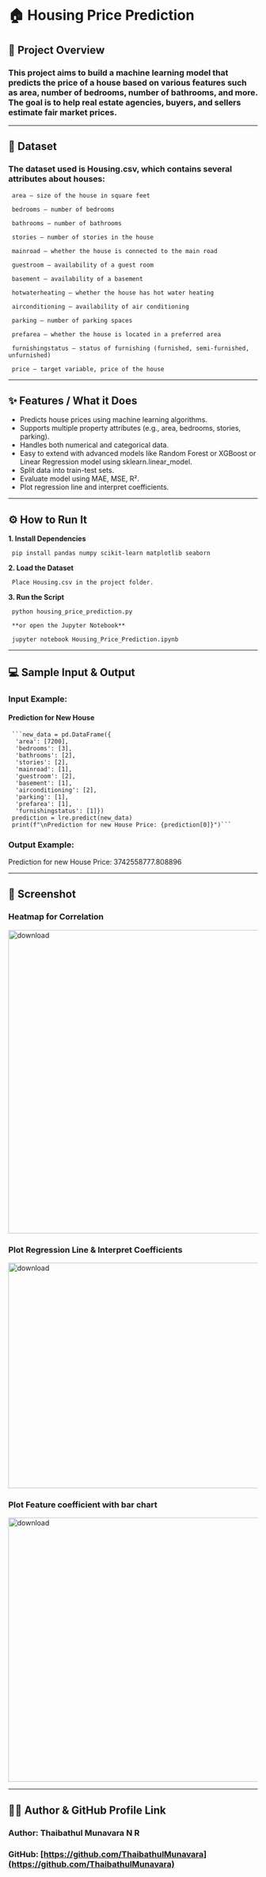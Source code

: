 # 🏠 Housing Price Prediction

## 📌 Project Overview

### This project aims to build a machine learning model that predicts the price of a house based on various features such as area, number of bedrooms, number of bathrooms, and more. The goal is to help real estate agencies, buyers, and sellers estimate fair market prices.

---------------------------------------------------------------------------------------------------------------------------------------------------------------------------------------

## 📂 Dataset

### The dataset used is Housing.csv, which contains several attributes about houses:

     area – size of the house in square feet

     bedrooms – number of bedrooms

     bathrooms – number of bathrooms

     stories – number of stories in the house

     mainroad – whether the house is connected to the main road

     guestroom – availability of a guest room

     basement – availability of a basement

     hotwaterheating – whether the house has hot water heating

     airconditioning – availability of air conditioning

     parking – number of parking spaces

     prefarea – whether the house is located in a preferred area

     furnishingstatus – status of furnishing (furnished, semi-furnished, unfurnished)

     price – target variable, price of the house

------------------------------------------------------------------------------------------------------------------------------------------------------------------------------------------

## ✨ Features / What it Does

- Predicts house prices using machine learning algorithms. <br>
- Supports multiple property attributes (e.g., area, bedrooms, stories, parking). <br>
- Handles both numerical and categorical data.<br>
- Easy to extend with advanced models like Random Forest or XGBoost or Linear Regression model using sklearn.linear_model. <br>
- Split data into train-test sets. <br>
- Evaluate model using MAE, MSE, R². <br>
- Plot regression line and interpret coefficients. <br>

-----------------------------------------------------------------------------------------------------------------------------------------------------------------------------------------

## ⚙️ How to Run It

**1. Install Dependencies**

     pip install pandas numpy scikit-learn matplotlib seaborn

**2. Load the Dataset**

     Place Housing.csv in the project folder.

**3. Run the Script**

     python housing_price_prediction.py

     **or open the Jupyter Notebook** 

     jupyter notebook Housing_Price_Prediction.ipynb

------------------------------------------------------------------------------------------------------------------------------------------------------------------------------------------

## 💻 Sample Input & Output

### Input Example:

#### Prediction for New House
     ```new_data = pd.DataFrame({
      'area': [7200],
      'bedrooms': [3],
      'bathrooms': [2],
      'stories': [2],
      'mainroad': [1],
      'guestroom': [2],
      'basement': [1],
      'airconditioning': [2],
      'parking': [1],
      'prefarea': [1],
      'furnishingstatus': [1]})
     prediction = lre.predict(new_data)
     print(f"\nPrediction for new House Price: {prediction[0]}")```

### Output Example:
Prediction for new House Price: 3742558777.808896

------------------------------------------------------------------------------------------------------------------------------------------------------------------------------------------

## 📸 Screenshot

### Heatmap for Correlation 
<img width="990" height="612" alt="download" src="https://github.com/user-attachments/assets/e2fb96d8-2eca-4515-b846-24661c2c32ea" />

### Plot Regression Line & Interpret Coefficients
<img width="554" height="455" alt="download" src="https://github.com/user-attachments/assets/9d87c7f1-9e05-4309-becd-02d58db910bf" />

### Plot Feature coefficient with bar chart
<img width="578" height="533" alt="download" src="https://github.com/user-attachments/assets/005fdf07-2b64-46ce-b8b4-671d668c7f6e" />

------------------------------------------------------------------------------------------------------------------------------------------------------------------------------------------

## 👨‍💻 Author & GitHub Profile Link

### Author: Thaibathul Munavara N R 
### GitHub: [https://github.com/ThaibathulMunavara](https://github.com/ThaibathulMunavara)




